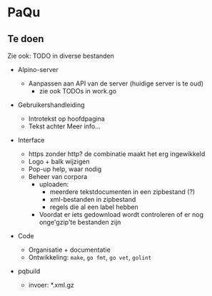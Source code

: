 # PaQu #

## Te doen ##

Zie ook: TODO in diverse bestanden

  - Alpino-server
    - Aanpassen aan API van de server (huidige server is te oud)
	  - zie ook TODOs in work.go
  - Gebruikershandleiding
    - Introtekst op hoofdpagina
    - Tekst achter Meer info...
  - Interface
    - https zonder http? de combinatie maakt het erg ingewikkeld
    - Logo + balk wijzigen
	- Pop-up help, waar nodig
    - Beheer van corpora
      - uploaden:
        - meerdere tekstdocumenten in een zipbestand (?)
		- xml-bestanden in zipbestand
        - regels die al een label hebben
      - Voordat er iets gedownload wordt controleren of er nog
        onge'gzip'te bestanden zijn
  - Code
    - Organisatie + documentatie
    - Ontwikkeling: `make`, `go fmt`, `go vet`, `golint`

  - pqbuild
    - invoer: *.xml.gz

